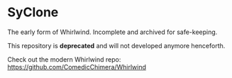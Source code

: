 # SyClone
The early form of Whirlwind.  Incomplete and archived for safe-keeping.

This repository is **deprecated** and will not developed anymore henceforth.

Check out the modern Whirlwind repo: https://github.com/ComedicChimera/Whirlwind
